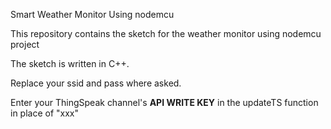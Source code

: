 Smart Weather Monitor Using nodemcu


This repository contains the sketch for the weather monitor using nodemcu project

The sketch is written in C++.

Replace your ssid and pass where asked.

Enter your ThingSpeak channel's <strong>API WRITE KEY</strong> in the updateTS function in place of "xxx"